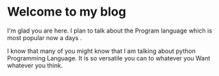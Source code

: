 # Welcome to my blog

I'm glad you are here. I plan to talk about the
Program language which is most popular now a days .

I know that many of you might know that I am talking about python 
Programming Language. It is so versatile you can to whatever you
Want whatever you think. 
